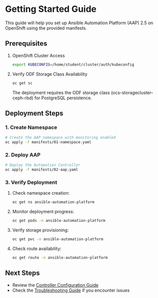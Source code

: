 # Getting Started Guide

This guide will help you set up Ansible Automation Platform (AAP) 2.5 on OpenShift using the provided manifests.

## Prerequisites

1. OpenShift Cluster Access
   ```bash
   export KUBECONFIG=/home/student/cluster/auth/kubeconfig
   ```

2. Verify ODF Storage Class Availability
   ```bash
   oc get sc
   ```
   The deployment requires the ODF storage class (ocs-storagecluster-ceph-rbd) for PostgreSQL persistence.

## Deployment Steps

### 1. Create Namespace
```bash
# Create the AAP namespace with monitoring enabled
oc apply -f manifests/01-namespace.yaml
```

### 2. Deploy AAP
```bash
# Deploy the Automation Controller
oc apply -f manifests/02-aap.yaml
```

### 3. Verify Deployment

1. Check namespace creation:
   ```bash
   oc get ns ansible-automation-platform
   ```

2. Monitor deployment progress:
   ```bash
   oc get pods -n ansible-automation-platform
   ```

3. Verify storage provisioning:
   ```bash
   oc get pvc -n ansible-automation-platform
   ```

4. Check route availability:
   ```bash
   oc get route -n ansible-automation-platform
   ```

## Next Steps

- Review the [Controller Configuration Guide](../configure-controller.md)
- Check the [Troubleshooting Guide](troubleshooting.md) if you encounter issues 
